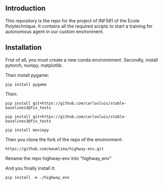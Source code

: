 ## Introduction
This repository is the repo for the project of INF581 of the Ecole Polytechnique. It contains all the required scripts to start a training for autonomous agent in our custom environment.

## Installation
Frist of all, you must create a new conda environmnent. Secondly, install pytorch, numpy, matplotlib.

Then install pygame:
```
pip install pygame
```
Then:
```
pip install git+https://github.com/carlosluis/stable-baselines3@fix_tests
```

```
pip install git+https://github.com/carlosluis/stable-baselines3@fix_tests
```
```
pip install moviepy
```

Then you clone the fork of the repo of the environment:
```
https://github.com/maumlima/highway-env.git
```

Rename the repo highway-env into "highway_env"

And you finally install it:

```
pip install -e ./highway_env
```